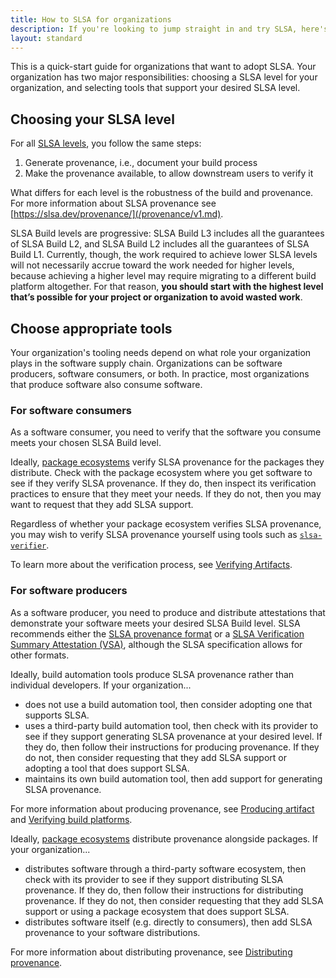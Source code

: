 ```yaml
---
title: How to SLSA for organizations
description: If you're looking to jump straight in and try SLSA, here's a quick start guide for the steps to take to reach the different SLSA levels.
layout: standard
---
```


This is a quick-start guide for organizations that want to adopt SLSA. Your
organization has two major responsibilities: choosing a SLSA level for your
organization, and selecting tools that support your desired SLSA level.

## Choosing your SLSA level

For all [SLSA levels](/spec/v1.0/levels.md), you follow the same steps:

1)  Generate provenance, i.e., document your build process
2)  Make the provenance available, to allow downstream users to verify it

What differs for each level is the robustness of the build and provenance. For
more information about SLSA provenance see
[https://slsa.dev/provenance/](/provenance/v1.md).

SLSA Build levels are progressive: SLSA Build L3 includes all the guarantees of
SLSA Build L2, and SLSA Build L2 includes all the guarantees of SLSA Build L1.
Currently, though, the work required to achieve lower SLSA levels will not
necessarily accrue toward the work needed for higher levels, because achieving a
higher level may require migrating to a different build platform altogether.
For that reason, **you should start with the highest level that’s possible for
your project or organization to avoid wasted work**.

<a id="tooling"></a>

## Choose appropriate tools

Your organization's tooling needs depend on what role your organization plays in
the software supply chain. Organizations can be software producers, software
consumers, or both. In practice, most organizations that produce software also
consume software.

### For software consumers
As a software consumer, you need to verify that the software you consume meets
your chosen SLSA Build level. 

Ideally, [package ecosystems](/spec/v1.0/terminology.md#package-model) verify
SLSA provenance for the packages they distribute. Check with the package
ecosystem where you get software to see if they verify SLSA provenance. If they
do, then inspect its verification practices to ensure that they meet your
needs. If they do not, then you may want to request that they add SLSA support.
 
Regardless of whether your package ecosystem verifies SLSA provenance, you may
wish to verify SLSA provenance yourself using tools such as
[`slsa-verifier`](https://github.com/slsa-framework/slsa-verifier).

To learn more about the verification process, see
[Verifying Artifacts](/spec/v1.0/verifying-artifacts.md).

### For software producers
As a software producer, you need to produce and distribute attestations that
demonstrate your software meets your desired SLSA Build level. SLSA
recommends either the [SLSA provenance format](/provenance/) or a
[SLSA Verification Summary Attestation (VSA)](/attestation_summary/), although
the SLSA specification allows for other formats. 

Ideally, build automation tools produce SLSA provenance rather than individual
developers. If your organization...
- does not use a build automation tool, then consider adopting one that supports
SLSA.
- uses a third-party build automation tool, then check with its provider to see
if they support generating SLSA provenance at your desired level. If they do,
then follow their instructions for producing provenance. If they do not, then
consider requesting that they add SLSA support or adopting a tool that does
support SLSA.
- maintains its own build automation tool, then add support for generating SLSA
provenance. 

For more information about producing provenance, see
[Producing artifact](/spec/v1.0/requirements) and
[Verifying build platforms](/spec/v1.0/verifying-systems).

Ideally, [package ecosystems](/spec/v1.0/terminology.md#package-model)
distribute provenance alongside packages. If your organization...
- distributes software through a third-party software ecosystem, then check with
its provider to see if they support distributing SLSA provenance. If they do,
then follow their instructions for distributing provenance. If they do not, then
consider requesting that they add SLSA support or using a package ecosystem
that does support SLSA.
- distributes software itself (e.g. directly to consumers), then add SLSA
provenance to your software distributions.

For more information about distributing provenance, see
[Distributing provenance](/spec/v1.0/distributing-provenance).
